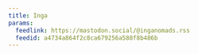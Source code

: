 ```yaml
---
title: Inga
params:
  feedlink: https://mastodon.social/@inganomads.rss
  feedid: a4734a864f2c8ca679256a588f8b486b
---
```

